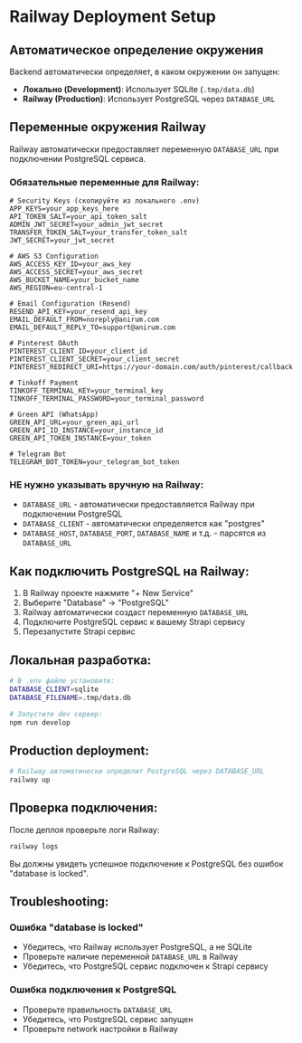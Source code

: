 # Railway Deployment Setup

## Автоматическое определение окружения

Backend автоматически определяет, в каком окружении он запущен:

- **Локально (Development)**: Использует SQLite (`.tmp/data.db`)
- **Railway (Production)**: Использует PostgreSQL через `DATABASE_URL`

## Переменные окружения Railway

Railway автоматически предоставляет переменную `DATABASE_URL` при подключении PostgreSQL сервиса.

### Обязательные переменные для Railway:

```env
# Security Keys (скопируйте из локального .env)
APP_KEYS=your_app_keys_here
API_TOKEN_SALT=your_api_token_salt
ADMIN_JWT_SECRET=your_admin_jwt_secret
TRANSFER_TOKEN_SALT=your_transfer_token_salt
JWT_SECRET=your_jwt_secret

# AWS S3 Configuration
AWS_ACCESS_KEY_ID=your_aws_key
AWS_ACCESS_SECRET=your_aws_secret
AWS_BUCKET_NAME=your_bucket_name
AWS_REGION=eu-central-1

# Email Configuration (Resend)
RESEND_API_KEY=your_resend_api_key
EMAIL_DEFAULT_FROM=noreply@anirum.com
EMAIL_DEFAULT_REPLY_TO=support@anirum.com

# Pinterest OAuth
PINTEREST_CLIENT_ID=your_client_id
PINTEREST_CLIENT_SECRET=your_client_secret
PINTEREST_REDIRECT_URI=https://your-domain.com/auth/pinterest/callback

# Tinkoff Payment
TINKOFF_TERMINAL_KEY=your_terminal_key
TINKOFF_TERMINAL_PASSWORD=your_terminal_password

# Green API (WhatsApp)
GREEN_API_URL=your_green_api_url
GREEN_API_ID_INSTANCE=your_instance_id
GREEN_API_TOKEN_INSTANCE=your_token

# Telegram Bot
TELEGRAM_BOT_TOKEN=your_telegram_bot_token
```

### НЕ нужно указывать вручную на Railway:

- `DATABASE_URL` - автоматически предоставляется Railway при подключении PostgreSQL
- `DATABASE_CLIENT` - автоматически определяется как "postgres"
- `DATABASE_HOST`, `DATABASE_PORT`, `DATABASE_NAME` и т.д. - парсятся из `DATABASE_URL`

## Как подключить PostgreSQL на Railway:

1. В Railway проекте нажмите "+ New Service"
2. Выберите "Database" → "PostgreSQL"
3. Railway автоматически создаст переменную `DATABASE_URL`
4. Подключите PostgreSQL сервис к вашему Strapi сервису
5. Перезапустите Strapi сервис

## Локальная разработка:

```bash
# В .env файле установите:
DATABASE_CLIENT=sqlite
DATABASE_FILENAME=.tmp/data.db

# Запустите dev сервер:
npm run develop
```

## Production deployment:

```bash
# Railway автоматически определит PostgreSQL через DATABASE_URL
railway up
```

## Проверка подключения:

После деплоя проверьте логи Railway:

```bash
railway logs
```

Вы должны увидеть успешное подключение к PostgreSQL без ошибок "database is locked".

## Troubleshooting:

### Ошибка "database is locked"
- Убедитесь, что Railway использует PostgreSQL, а не SQLite
- Проверьте наличие переменной `DATABASE_URL` в Railway
- Убедитесь, что PostgreSQL сервис подключен к Strapi сервису

### Ошибка подключения к PostgreSQL
- Проверьте правильность `DATABASE_URL`
- Убедитесь, что PostgreSQL сервис запущен
- Проверьте network настройки в Railway
